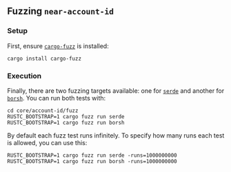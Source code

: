 ## Fuzzing `near-account-id`

### Setup

First, ensure [`cargo-fuzz`](https://github.com/rust-fuzz/cargo-fuzz) is installed:

```console
cargo install cargo-fuzz
```

### Execution

Finally, there are two fuzzing targets available: one for [`serde`](https://github.com/serde-rs/serde) and another for [`borsh`](https://github.com/near/borsh-rs). You can run both tests with:

```console
cd core/account-id/fuzz
RUSTC_BOOTSTRAP=1 cargo fuzz run serde
RUSTC_BOOTSTRAP=1 cargo fuzz run borsh
```

By default each fuzz test runs infinitely. To specify how many runs each test is allowed, you can use this:

```console
RUSTC_BOOTSTRAP=1 cargo fuzz run serde -runs=1000000000
RUSTC_BOOTSTRAP=1 cargo fuzz run borsh -runs=1000000000
```
